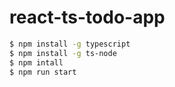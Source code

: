 # react-ts-todo-app

```bash
$ npm install -g typescript
$ npm install -g ts-node
$ npm intall
$ npm run start
```
